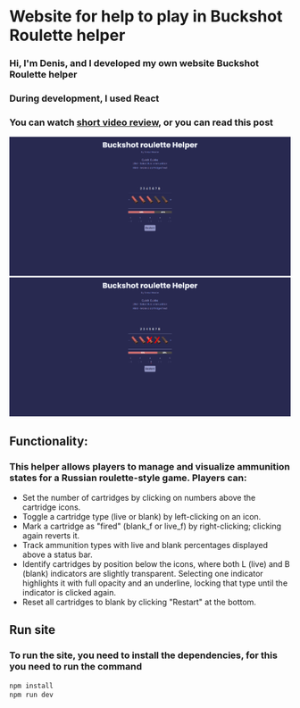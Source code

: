 <a name="beginning"></a>

# Website for help to play in Buckshot Roulette helper

### Hi, I'm Denis, and I developed my own website Buckshot Roulette helper

### During development, I used React

### You can watch [short video review](https://youtu.be/QgPA9eWQGKA), or you can read this post

![screen](.github/imgs/1.png)
![screen](.github/imgs/2.png)

## Functionality:

### This helper allows players to manage and visualize ammunition states for a Russian roulette-style game. Players can:

- Set the number of cartridges by clicking on numbers above the cartridge icons.
- Toggle a cartridge type (live or blank) by left-clicking on an icon.
- Mark a cartridge as "fired" (blank_f or live_f) by right-clicking; clicking again reverts it.
- Track ammunition types with live and blank percentages displayed above a status bar.
- Identify cartridges by position below the icons, where both L (live) and B (blank) indicators are slightly transparent. Selecting one indicator highlights it with full opacity and an underline, locking that type until the indicator is clicked again.
- Reset all cartridges to blank by clicking "Restart" at the bottom.

## Run site
### To run the site, you need to install the dependencies, for this you need to run the command
```
npm install
npm run dev
```
